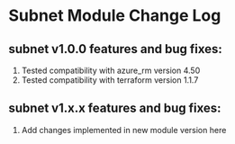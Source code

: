 # Subnet Module Change Log

## subnet v1.0.0 features and bug fixes:

1. Tested compatibility with azure_rm version 4.50
2. Tested compatibility with terraform version 1.1.7

## subnet v1.x.x features and bug fixes:

1. Add changes implemented in new module version here
